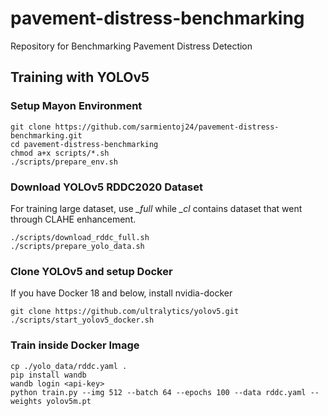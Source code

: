 # pavement-distress-benchmarking
Repository for Benchmarking Pavement Distress Detection

## Training with YOLOv5
### Setup Mayon Environment
```
git clone https://github.com/sarmientoj24/pavement-distress-benchmarking.git
cd pavement-distress-benchmarking
chmod a+x scripts/*.sh
./scripts/prepare_env.sh
```

### Download YOLOv5 RDDC2020 Dataset 
For training large dataset, use *_full* while *_cl* contains dataset that went through CLAHE enhancement.
```
./scripts/download_rddc_full.sh
./scripts/prepare_yolo_data.sh
```

### Clone YOLOv5 and setup Docker
If you have Docker 18 and below, install nvidia-docker
```
git clone https://github.com/ultralytics/yolov5.git
./scripts/start_yolov5_docker.sh
```

### Train inside Docker Image
```
cp ./yolo_data/rddc.yaml .
pip install wandb
wandb login <api-key>
python train.py --img 512 --batch 64 --epochs 100 --data rddc.yaml --weights yolov5m.pt
```
